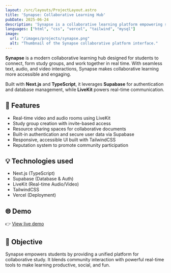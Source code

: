```yaml
---
layout: /src/layouts/ProjectLayout.astro
title: 'Synapse: Collaborative Learning Hub'
pubDate: 2025-06-24
description: 'Synapse is a collaborative learning platform empowering students to form study groups, share resources, and collaborate in real-time with built-in video/audio capabilities.'
languages: ["html", "css", "vercel", "tailwind", "mysql"]
image:
  url: "/images/projects/synapse.png"
  alt: "Thumbnail of the Synapse collaborative platform interface."
---
```


**Synapse** is a modern collaborative learning hub designed for students to connect, form study groups, and work together in real time. With seamless text, audio, and video interactions, Synapse makes collaborative learning more accessible and engaging.

Built with **Next.js** and **TypeScript**, it leverages **Supabase** for authentication and database management, while **LiveKit** powers real-time communication.

## 🧩 Features

- Real-time video and audio rooms using LiveKit
- Study group creation with invite-based access
- Resource sharing spaces for collaborative documents
- Built-in authentication and secure user data via Supabase
- Responsive, accessible UI built with TailwindCSS
- Reputation system to promote community participation

## 💡 Technologies used

- Next.js (TypeScript)
- Supabase (Database & Auth)
- LiveKit (Real-time Audio/Video)
- TailwindCSS
- Vercel (Deployment)

## 🌐 Demo

👉 [View live demo](https://synapse-main.vercel.app/)

## 🎯 Objective

Synapse empowers students by providing a unified platform for collaborative study. It blends community interaction with powerful real-time tools to make learning productive, social, and fun.
